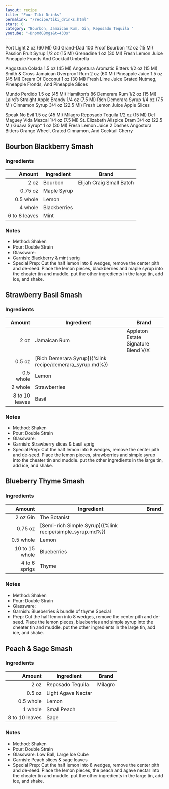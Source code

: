 ```yaml
---
layout: recipe
title: "Four Tiki Drinks"
permalink: "/recipe/tiki_drinks.html"
stars: 0
category: "Bourbon, Jamaican Rum, Gin, Reposado Tequila "
youtube: "-DnpmdGBmgs&t=433s"
---
```


<div class="subrecipe" markdown="1">

Port Light
2 oz (60 Ml) Old Grand-Dad 100 Proof Bourbon
1/2 oz (15 Ml) Passion Fruit Syrup
1/2 oz (15 Ml) Grenadine
1 oz (30 Ml) Fresh Lemon Juice
Pineapple Fronds And Cocktail Umbrella

Angostura Colada
1.5 oz (45 Ml) Angostura Aromatic Bitters
1/2 oz (15 Ml) Smith & Cross Jamaican Overproof Rum
2 oz (60 Ml) Pineapple Juice
1.5 oz (45 Ml) Cream Of Coconut
1 oz (30 Ml) Fresh Lime Juice
Grated Nutmeg, Pineapple Fronds, And Pineapple Slices

Mundo Perdido
1.5 oz (45 Ml) Hamilton’s 86 Demerara Rum
1/2 oz (15 Ml) Laird’s Straight Apple Brandy
1/4 oz (7.5 Ml) Rich Demerara Syrup
1/4 oz (7.5 Ml) Cinnamon Syrup
3/4 oz (22.5 Ml) Fresh Lemon Juice
Apple Slices

Speak No Evil
1.5 oz (45 Ml) Milagro Reposado Tequila
1/2 oz (15 Ml) Del Maguey Vida Mezcal
1/4 oz (7.5 Ml) St. Elizabeth Allspice Dram
3/4 oz (22.5 Ml) Guava Syrup*
1 oz (30 Ml) Fresh Lemon Juice
2 Dashes Angostura Bitters
Orange Wheel, Grated Cinnamon, And Cocktail Cherry


## Bourbon Blackberry Smash

### Ingredients

|  Amount  | Ingredient               | Brand                   |
| ------------: | ------------ | ------------------------ |
|          2 oz | Bourbon      | Elijah Craig Small Batch |
|       0.75 oz | Maple Syrup  |
|     0.5 whole | Lemon        |
|       4 whole | Blackberries |
| 6 to 8 leaves | Mint         |

### Notes

- Method: Shaken
- Pour: Double Strain
- Glassware:
- Garnish: Blackberry & mint sprig
- Special Prep: Cut the half lemon into 8 wedges, remove the center pith and de-seed. Place the lemon pieces, blackberries and maple syrup into the cheater tin and muddle. put the other ingredients in the large tin, add ice, and shake.

</div>
<div class="subrecipe" markdown="1">

## Strawberry Basil Smash

### Ingredients

|  Amount  | Ingredient               | Brand                                     |
| -------------: | -------------------------------------------------------- | ----------------------------------- |
|           2 oz | Jamaican Rum                                             | Appleton Estate Signature Blend V/X |
|         0.5 oz | [Rich Demerara Syrup]({%link recipe/demerara_syrup.md%}) |
|      0.5 whole | Lemon                                                    |
|        2 whole | Strawberries                                             |
| 8 to 10 leaves | Basil                                                    |

### Notes

- Method: Shaken
- Pour: Double Strain
- Glassware:
- Garnish: Strawberry slices & basil sprig
- Special Prep: Cut the half lemon into 8 wedges, remove the center pith and de-seed. Place the lemon pieces, strawberries and simple syrup into the cheater tin and muddle. put the other ingredients in the large tin, add ice, and shake.

</div>
<div class="subrecipe" markdown="1">

## Blueberry Thyme Smash

### Ingredients

| Amount  | Ingredient               | Brand   |
| -------------: | --------------------------------------------------------- | --- |
|       2 oz Gin | The Botanist                                              |
|        0.75 oz | [Semi-rich Simple Syrup]({%link recipe/simple_syrup.md%}) |
|      0.5 whole | Lemon                                                     |
| 10 to 15 whole | Blueberries                                               |
|  4 to 6 sprigs | Thyme                                                     |

### Notes

- Method: Shaken
- Pour: Double Strain
- Glassware:
- Garnish: Blueberries & bundle of thyme Special
- Prep: Cut the half lemon into 8 wedges, remove the center pith and de-seed. Place the lemon pieces, blueberries and simple syrup into the cheater tin and muddle. put the other ingredients in the large tin, add ice, and shake.

</div>
<div class="subrecipe" markdown="1">

## Peach & Sage Smash

### Ingredients

|   Amount  | Ingredient               | Brand    |
| --------------------: | ------------------ | --- |
| 2 oz | Reposado Tequila              | Milagro |
|                0.5 oz | Light Agave Nectar |
|             0.5 whole | Lemon              |
|               1 whole | Small Peach        |
|        8 to 10 leaves | Sage               |

### Notes

- Method: Shaken
- Pour: Double Strain
- Glassware: Low Ball, Large Ice Cube
- Garnish: Peach slices & sage leaves
- Special Prep: Cut the half lemon into 8 wedges, remove the center pith and de-seed. Place the lemon pieces, the peach and agave nectar into the cheater tin and muddle. put the other ingredients in the large tin, add ice, and shake.

</div>
